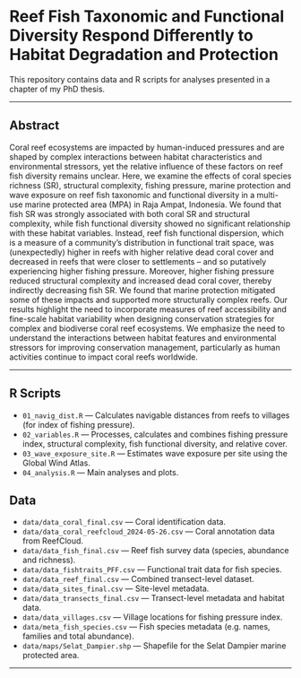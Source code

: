 # Reef Fish Taxonomic and Functional Diversity Respond Differently to Habitat Degradation and Protection

This repository contains data and R scripts for analyses presented in a chapter of my PhD thesis.

---

## Abstract

Coral reef ecosystems are impacted by human-induced pressures and are shaped by complex interactions between habitat characteristics and environmental stressors, yet the relative influence of these factors on reef fish diversity remains unclear. Here, we examine the effects of coral species richness (SR), structural complexity, fishing pressure, marine protection and wave exposure on reef fish taxonomic and functional diversity in a multi-use marine protected area (MPA) in Raja Ampat, Indonesia. We found that fish SR was strongly associated with both coral SR and structural complexity, while fish functional diversity showed no significant relationship with these habitat variables. Instead, reef fish functional dispersion, which is a measure of a community’s distribution in functional trait space, was (unexpectedly) higher in reefs with higher relative dead coral cover and decreased in reefs that were closer to settlements – and so putatively experiencing higher fishing pressure. Moreover, higher fishing pressure reduced structural complexity and increased dead coral cover, thereby indirectly decreasing fish SR. We found that marine protection mitigated some of these impacts and supported more structurally complex reefs. Our results highlight the need to incorporate measures of reef accessibility and fine-scale habitat variability when designing conservation strategies for complex and biodiverse coral reef ecosystems. We emphasize the need to understand the interactions between habitat features and environmental stressors for improving conservation management, particularly as human activities continue to impact coral reefs worldwide.

---

## R Scripts

- `01_navig_dist.R` — Calculates navigable distances from reefs to villages (for index of fishing pressure).
- `02_variables.R` — Processes, calculates and combines fishing pressure index, structural complexity, fish functional diversity, and relative cover.
- `03_wave_exposure_site.R` — Estimates wave exposure per site using the Global Wind Atlas.
- `04_analysis.R` — Main analyses and plots.

## Data

- `data/data_coral_final.csv` — Coral identification data.
- `data/data_coral_reefcloud_2024-05-26.csv` — Coral annotation data from ReefCloud.
- `data/data_fish_final.csv` — Reef fish survey data (species, abundance and richness).
- `data/data_fishtraits_PFF.csv` — Functional trait data for fish species.
- `data/data_reef_final.csv` — Combined transect-level dataset.
- `data/data_sites_final.csv` — Site-level metadata.
- `data/data_transects_final.csv` — Transect-level metadata and habitat data.
- `data/data_villages.csv` — Village locations for fishing pressure index.
- `data/meta_fish_species.csv` — Fish species metadata (e.g. names, families and total abundance).
- `data/maps/Selat_Dampier.shp` — Shapefile for the Selat Dampier marine protected area.

---

